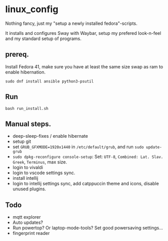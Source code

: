 # linux_config
Nothing fancy, just my "setup a newly installed fedora"-scripts.

It installs and configures Sway with Waybar, setup my prefered look-n-feel and my standard setup of programs.

## prereq.
Install Fedora 41, make sure you have at least the same size swap as ram to enable hibernation.

`sudo dnf install ansible python3-psutil`

## Run
`bash run_install.sh`


## Manual steps.
- deep-sleep-fixes / enable hibernate
- setup git
- set `GRUB_GFXMODE=1920x1440` in `/etc/default/grub`, and run `sudo update-grub`
- `sudo dpkg-reconfigure console-setup`:
    Set: `UTF-8`, `Combined: Lat. Slav. Greek`, `Terminus`, max size.
- login to vivaldi
- login to vscode settings sync.
- install intellij
- login to intellij settings sync, add catppuccin theme and icons, disable unused plugins.


## Todo
- mqtt explorer
- Auto updates?
- Run powertop? Or laptop-mode-tools? Set good powersaving settings...
- fingerprint reader
